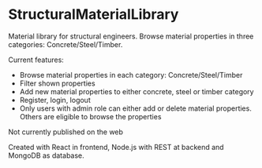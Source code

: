 # StructuralMaterialLibrary
Material library for structural engineers. Browse material properties in three categories: Concrete/Steel/Timber.

Current features:
- Browse material properties in each category: Concrete/Steel/Timber
- Filter shown properties 
- Add new material properties to either concrete, steel or timber category 
- Register, login, logout
- Only users with admin role can either add or delete material properties. Others are eligible to browse the properties

Not currently published on the web

Created with React in frontend, Node.js with REST at backend and MongoDB as database.
